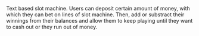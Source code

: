 Text based slot machine. Users can deposit certain amount of money, with which they can bet on lines of slot machine. Then, add or substract their winnings from their balances and allow them to keep playing until they want to cash out or they run out of money.
